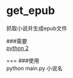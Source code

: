 get_epub
========

抓取小说并生成epub文件

###需要  
[python 2](https://www.python.org)

===
###使用  
python main.py 小说名
